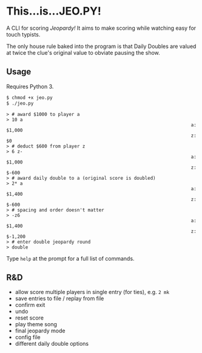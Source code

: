 # This...is...JEO.PY!

A CLI for scoring _Jeopardy!_ It aims to make scoring while watching easy for touch typists.

The only house rule baked into the program is that Daily Doubles are valued at twice the clue's original value to obviate pausing the show.

## Usage

Requires Python 3.

```bash
$ chmod +x jeo.py
$ ./jeo.py
```

```
> # award $1000 to player a
> 10 a
                                                                    a: $1,000
                                                                    z:  $0
> # deduct $600 from player z
> 6 z-
                                                                    a: $1,000
                                                                    z: $-600
> # award daily double to a (original score is doubled)
> 2* a
                                                                    a: $1,400
                                                                    z: $-600
> # spacing and order doesn't matter
> -z6
                                                                    a: $1,400
                                                                    z: $-1,200
> # enter double jeopardy round
> double
```

Type `help` at the prompt for a full list of commands.

## R&D

- allow score multiple players in single entry (for ties), e.g. `2 mk`
- save entries to file / replay from file
- confirm exit
- undo
- reset score
- play theme song
- final jeopardy mode
- config file
- different daily double options
